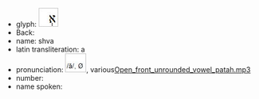- glyph: ![paste-26852135534593.jpg](./41.jpg)
- Back: 
- name: shva
- latin transliteration: a
- pronunciation: ![paste-27011049324545.jpg](./78.jpg), various[Open_front_unrounded_vowel_patah.mp3](./33.mp3)
- number: 
- name spoken: 